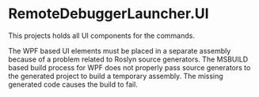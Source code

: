 ﻿# RemoteDebuggerLauncher.UI
This projects holds all UI components for the commands.

The WPF based UI elements must be placed in a separate assembly because of a problem related to Roslyn source generators.
The MSBUILD based build process for WPF does not properly pass source generators to the generated project to build a temporary assembly. The missing generated code causes the build to fail.
